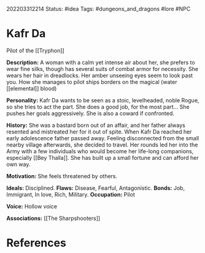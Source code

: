 202203312214
Status: #idea
Tags: #dungeons_and_dragons #lore #NPC 

# Kafr Da
Pilot of the [[Tryphon]]

**Description:** A woman with a calm yet intense air about her, she prefers to wear fine silks, though has several suits of combat armor for necessity. She wears her hair in dreadlocks. Her amber unseeing eyes seem to look past you. How she manages to pilot ships borders on the magical (water [[elemental]] blood)

**Personality:** Kafr Da wants to be seen as a stoic, levelheaded, noble Rogue, so she tries to act the part. She does a good job, for the most part... She pushes her goals aggressively. She is also a coward if confronted.

**History:** She was a bastard born out of an affair, and her father always resented and mistreated her for it out of spite. When Kafr Da reached her early adolescence father passed away. Feeling disconnected from the small nearby village afterwards, she decided to travel. Her rounds led her into the Army with a few individuals who would become her life-long companions, especially [[Bey Thalla]]. She has built up a small fortune and can afford her own way.

**Motivation:** She feels threatened by others.

**Ideals:** Disciplined. **Flaws:** Disease, Fearful, Antagonistic. **Bonds:** Job, Immigrant, In love, Rich, Military. **Occupation:** Pilot

**Voice:** Hollow voice

**Associations:** [[The Sharpshooters]]


# References